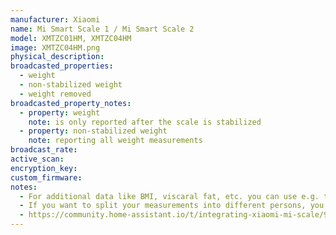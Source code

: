 ```yaml
---
manufacturer: Xiaomi
name: Mi Smart Scale 1 / Mi Smart Scale 2
model: XMTZC01HM, XMTZC04HM
image: XMTZC04HM.png
physical_description:
broadcasted_properties:
  - weight
  - non-stabilized weight
  - weight removed
broadcasted_property_notes:
  - property: weight
    note: is only reported after the scale is stabilized
  - property: non-stabilized weight
    note: reporting all weight measurements
broadcast_rate:
active_scan:
encryption_key:
custom_firmware:
notes:
  - For additional data like BMI, viscaral fat, etc. you can use e.g. the [bodymiscale](https://github.com/dckiller51/bodymiscale) custom integration.
  - If you want to split your measurements into different persons, you can use [this template sensor](https://community.home-assistant.io/t/integrating-xiaomi-mi-scale/9972/533)
  - https://community.home-assistant.io/t/integrating-xiaomi-mi-scale/9972/533?u=ernst
---
```


